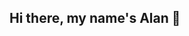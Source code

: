 ## Hi there, my name's Alan 👋

<!--
**alan-dx/alan-dx** is a ✨ _special_ ✨ repository because its `README.md` (this file) appears on your GitHub profile.

*I'm a rising programmer* :rocket:

Things I like to do:
- :art: User Interfaces
- :computer: Web Applications
- :iphone: Mobile Apllications
- :boy: Self projects

About me:

- 🔭 I am currently working in self projects and freelancer jobs, but I am looking for new challenges :zap:
- 🌱 I’m currently learning ReactJS, React Native, NodeJS and Python
- :mortar_board: Graduating electrical engineering
- :rocket: Student of the 1st class of Ignite (by [@Rocketseat](https://github.com/Rocketseat))
- 👯 I’m looking to collaborate on projects that can impact people's lives
- 💬 Ask me about anything. I will help as i can 
- 📫 How to contact me : [My E-mail](contato.almeidadev@gmail.com)


[!GitHub Stats](https://github-readme-stats.anuraghazra1.vercel.app/api?username=alan-dx&show_icons=true&hide_border=false&count_private=true&theme=graywhite)
---
